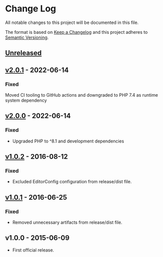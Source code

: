 # Change Log
All notable changes to this project will be documented in this file.

The format is based on [Keep a Changelog](http://keepachangelog.com/) and this project adheres to [Semantic Versioning](http://semver.org/).

## [Unreleased]
## [v2.0.1] - 2022-06-14
### Fixed
Moved CI tooling to GitHub actions and downgraded to PHP 7.4 as runtime system dependency

## [v2.0.0] - 2022-06-14
### Fixed
- Upgraded PHP to ^8.1 and development dependencies

## [v1.0.2] - 2016-08-12
### Fixed
- Excluded EditorConfig configuration from release/dist file.

## [v1.0.1] - 2016-06-25
### Fixed
- Removed unnecessary artifacts from release/dist file.

## v1.0.0 - 2015-06-09
- First official release.

[Unreleased]: https://github.com/raphaelstolt/json-merge-patch/compare/v2.0.1...HEAD
[v2.0.1]: https://github.com/raphaelstolt/json-merge-patch/compare/v2.0.0...v2.0.1
[v2.0.0]: https://github.com/raphaelstolt/json-merge-patch/compare/v1.0.2...v2.0.0
[v1.0.2]: https://github.com/raphaelstolt/json-merge-patch/compare/v1.0.1...v1.0.2
[v1.0.1]: https://github.com/raphaelstolt/json-merge-patch/compare/v1.0.0...v1.0.1

